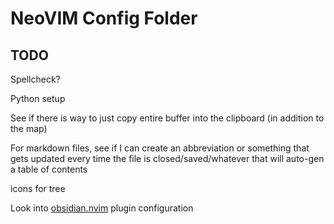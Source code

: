 # NeoVIM Config Folder
## TODO
Spellcheck?

Python setup

See if there is way to just copy entire buffer into the clipboard (in addition to the <C-a> map)

For markdown files, see if I can create an abbreviation or something that gets updated every time the file is closed/saved/whatever that will auto-gen a table of contents

icons for tree

Look into [obsidian.nvim](https://github.com/epwalsh/obsidian.nvim) plugin configuration
